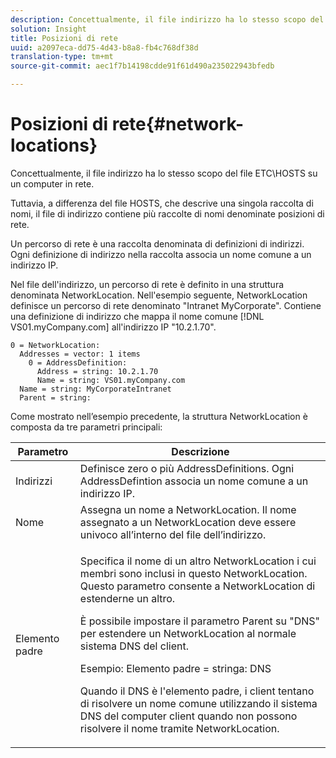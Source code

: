 ```yaml
---
description: Concettualmente, il file indirizzo ha lo stesso scopo del file ETC\HOSTS su un computer in rete.
solution: Insight
title: Posizioni di rete
uuid: a2097eca-dd75-4d43-b8a8-fb4c768df38d
translation-type: tm+mt
source-git-commit: aec1f7b14198cdde91f61d490a235022943bfedb

---
```



# Posizioni di rete{#network-locations}

Concettualmente, il file indirizzo ha lo stesso scopo del file ETC\HOSTS su un computer in rete.

Tuttavia, a differenza del file HOSTS, che descrive una singola raccolta di nomi, il file di indirizzo contiene più raccolte di nomi denominate posizioni di rete.

Un percorso di rete è una raccolta denominata di definizioni di indirizzi. Ogni definizione di indirizzo nella raccolta associa un nome comune a un indirizzo IP.

Nel file dell&#39;indirizzo, un percorso di rete è definito in una struttura denominata NetworkLocation. Nell&#39;esempio seguente, NetworkLocation definisce un percorso di rete denominato &quot;Intranet MyCorporate&quot;. Contiene una definizione di indirizzo che mappa il nome comune [!DNL VS01.myCompany.com] all&#39;indirizzo IP &quot;10.2.1.70&quot;.

```
0 = NetworkLocation: 
  Addresses = vector: 1 items
    0 = AddressDefinition: 
      Address = string: 10.2.1.70
      Name = string: VS01.myCompany.com
  Name = string: MyCorporateIntranet
  Parent = string: 
```

Come mostrato nell’esempio precedente, la struttura NetworkLocation è composta da tre parametri principali:

<table id="table_9142A0EFA15E4C37975E7ACE234F6FDD"> 
 <thead> 
  <tr> 
   <th colname="col1" class="entry"> Parametro </th> 
   <th colname="col2" class="entry"> Descrizione </th> 
  </tr> 
 </thead>
 <tbody> 
  <tr> 
   <td colname="col1"> Indirizzi </td> 
   <td colname="col2"> Definisce zero o più AddressDefinitions. Ogni AddressDefintion associa un nome comune a un indirizzo IP. </td> 
  </tr> 
  <tr> 
   <td colname="col1"> Nome </td> 
   <td colname="col2"> Assegna un nome a NetworkLocation. Il nome assegnato a un NetworkLocation deve essere univoco all’interno del file dell’indirizzo. </td> 
  </tr> 
  <tr> 
   <td colname="col1"> Elemento padre </td> 
   <td colname="col2"> <p>Specifica il nome di un altro NetworkLocation i cui membri sono inclusi in questo NetworkLocation. Questo parametro consente a NetworkLocation di estenderne un altro. </p> <p>È possibile impostare il parametro Parent su "DNS" per estendere un NetworkLocation al normale sistema DNS del client. </p> <p>Esempio: Elemento padre = stringa: DNS </p> <p>Quando il DNS è l'elemento padre, i client tentano di risolvere un nome comune utilizzando il sistema DNS del computer client quando non possono risolvere il nome tramite NetworkLocation. </p> </td> 
  </tr> 
 </tbody> 
</table>

